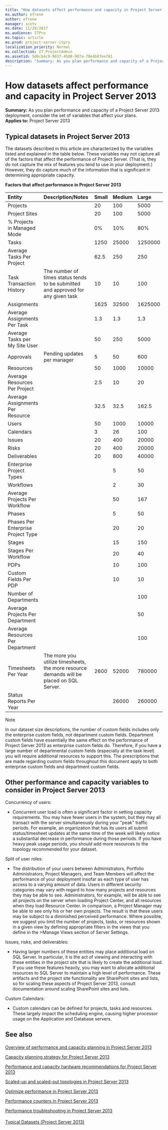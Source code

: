 ```yaml
---
title: "How datasets affect performance and capacity in Project Server 2013"
ms.author: efrene
author: efrene
manager: scotv
ms.date: 11/29/2017
ms.audience: ITPro
ms.topic: article
ms.prod: project-server-itpro
localization_priority: Normal
ms.collection: IT_ProjectAdmin
ms.assetid: 5dbcb4c9-9837-4508-907a-78e4b07eef81
description: "Summary: As you plan performance and capacity of a Project Server 2013 deployment, consider the set of variables that affect your plans."
---
```


# How datasets affect performance and capacity in Project Server 2013
 
 **Summary:** As you plan performance and capacity of a Project Server 2013 deployment, consider the set of variables that affect your plans.<br/>
**Applies to:** Project Server 2013
  
## Typical datasets in Project Server 2013

The datasets described in this article are characterized by the variables listed and explained in the table below. These variables may not capture all of the factors that affect the performance of Project Server. (That is, they do not capture the mix of features you tend to use in your deployment.) However, they do capture much of the information that is significant in determining appropriate capacity.
  
**Factors that affect performance in Project Server 2013**

|**Entity**|**Description/Notes**|**Small**|**Medium**|**Large**|
|:-----|:-----|:-----|:-----|:-----|
|Projects  <br/> ||20  <br/> |100  <br/> |5000  <br/> |
|Project Sites  <br/> ||20  <br/> |100  <br/> |5000  <br/> |
|% Projects in Managed Mode  <br/> ||0%  <br/> |10%  <br/> |80%  <br/> |
|Tasks  <br/> ||1250  <br/> |25000  <br/> |1250000  <br/> |
|Average Tasks Per Project  <br/> ||62.5  <br/> |250  <br/> |250  <br/> |
|Task Transaction History  <br/> |The number of times status tends to be submitted and approved for any given task  <br/> |10  <br/> |10  <br/> |100  <br/> |
|Assignments  <br/> ||1625  <br/> |32500  <br/> |1625000  <br/> |
|Average Assignments Per Task  <br/> ||1.3  <br/> |1.3  <br/> |1.3  <br/> |
|Average Tasks per My Site User  <br/> ||50  <br/> |250  <br/> |5000  <br/> |
|Approvals  <br/> |Pending updates per manager  <br/> |5  <br/> |50  <br/> |600  <br/> |
|Resources  <br/> ||50  <br/> |1000  <br/> |10000  <br/> |
|Average Resources Per Project  <br/> ||2.5  <br/> |10  <br/> |20  <br/> |
|Average Assignments Per Resource  <br/> ||32.5  <br/> |32.5  <br/> |162.5  <br/> |
|Users  <br/> ||50  <br/> |1000  <br/> |10000  <br/> |
|Calendars  <br/> ||3  <br/> |26  <br/> |100  <br/> |
|Issues  <br/> ||20  <br/> |400  <br/> |20000  <br/> |
|Risks  <br/> ||20  <br/> |400  <br/> |20000  <br/> |
|Deliverables  <br/> ||20  <br/> |800  <br/> |40000  <br/> |
|Enterprise Project Types  <br/> |||5  <br/> |50  <br/> |
|Workflows  <br/> |||2  <br/> |30  <br/> |
|Average Projects Per Workflow  <br/> |||50  <br/> |167  <br/> |
|Phases  <br/> |||5  <br/> |50  <br/> |
|Phases Per Enterprise Project Type  <br/> |||20  <br/> |20  <br/> |
|Stages  <br/> |||15  <br/> |150  <br/> |
|Stages Per Workflow  <br/> |||20  <br/> |40  <br/> |
|PDPs  <br/> |||10  <br/> |100  <br/> |
|Custom Fields Per PDP  <br/> |||10  <br/> |10  <br/> |
|Number of Departments  <br/> ||||100  <br/> |
|Average Projects Per Department  <br/> ||||50  <br/> |
|Average Resources Per Department  <br/> ||||100  <br/> |
|Timesheets Per Year  <br/> |The more you utilize timesheets, the more resource demands will be placed on SQL Server.  <br/> |2600  <br/> |52000  <br/> |780000  <br/> |
|Status Reports Per Year  <br/> |||26000  <br/> |260000  <br/> |
   
> [!NOTE]
> In our dataset size descriptions, the number of custom fields includes only the enterprise custom fields, not department custom fields. Department custom fields have essentially the same effect on the performance of Project Server 2013 as enterprise custom fields do. Therefore, if you have a large number of departmental custom fields (especially at the task level) you will require additional resources to support this. The prescriptions that are made regarding custom fields throughout this document apply to both enterprise custom fields and department custom fields. 
  
## Other performance and capacity variables to consider in Project Server 2013

Concurrency of users: 
  
- Concurrent user load is often a significant factor in setting capacity requirements. You may have fewer users in the system, but they may all transact with the server simultaneously during your "peak" traffic periods. For example, an organization that has its users all submit status/timesheet updates at the same time of the week will likely notice a substantial decrease in performance during those periods. If you have heavy peak usage periods, you should add more resources to the topology recommended for your dataset.
    
Split of user roles:
  
- The distribution of your users between Administrators, Portfolio Administrators, Project Managers, and Team Members will affect the performance of your deployment insofar as each type of user has access to a varying amount of data. Users in different security categories may vary with regard to how many projects and resources they may be able to see. Administrators, for example, will be able to see all projects on the server when loading Project Center, and all resources when they load Resource Center. In comparison, a Project Manager may be able to see only his or her own projects. The result is that these users may be subject to a diminished perceived performance. Where possible, we suggest you limit the number of projects, tasks, or resources shown in a given view by defining appropriate filters in the views that you define in the >Manage Views section of Server Settings.
    
Issues, risks, and deliverables:
  
- Having larger numbers of these entities may place additional load on SQL Server. In particular, it is the act of viewing and interacting with these entities in the project site that is likely to create the additional load. If you use these features heavily, you may want to allocate additional resources to SQL Server to maintain a high level of performance. These artifacts and the project site functionality are SharePoint sites and lists, so for scaling these aspects of Project Server 2013, consult documentation around scaling SharePoint sites and lists.
    
Custom Calendars:
  
- Custom calendars can be defined for projects, tasks and resources. These largely impact the scheduling engine, causing higher processor usage on the Application and Database servers.
    
## See also

#### 

[Overview of performance and capacity planning in Project Server 2013](overview-of-performance-and-capacity-planning-in-project-server-2013.md)
  
[Capacity planning strategy for Project Server 2013](capacity-planning-strategy-for-project-server-2013.md)
  
[Performance and capacity hardware recommendations for Project Server 2013](performance-and-capacity-hardware-recommendations-for-project-server-2013.md)
  
[Scaled-up and scaled-out topologies in Project Server 2013](scaled-up-and-scaled-out-topologies-in-project-server-2013.md)
  
[Optimize performance in Project Server 2013](optimize-performance-in-project-server-2013.md)
  
[Performance counters in Project Server 2013](performance-counters-in-project-server-2013.md)
  
[Performance troubleshooting in Project Server 2013](performance-troubleshooting-in-project-server-2013.md)
#### 

[Typical Datasets (Project Server 2013)](http://technet.microsoft.com/library/e2a0a4b6-0bda-468e-aeca-00f2807bf644.aspx)

